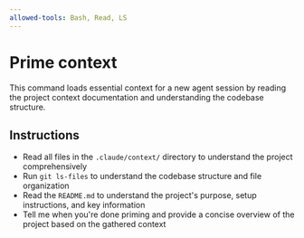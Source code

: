 ```yaml
---
allowed-tools: Bash, Read, LS
---
```


# Prime context

This command loads essential context for a new agent session by reading the project context documentation and understanding the codebase structure.

## Instructions
- Read all files in the `.claude/context/` directory to understand the project comprehensively
- Run `git ls-files` to understand the codebase structure and file organization
- Read the `README.md` to understand the project's purpose, setup instructions, and key information
- Tell me when you're done priming and provide a concise overview of the project based on the gathered context
